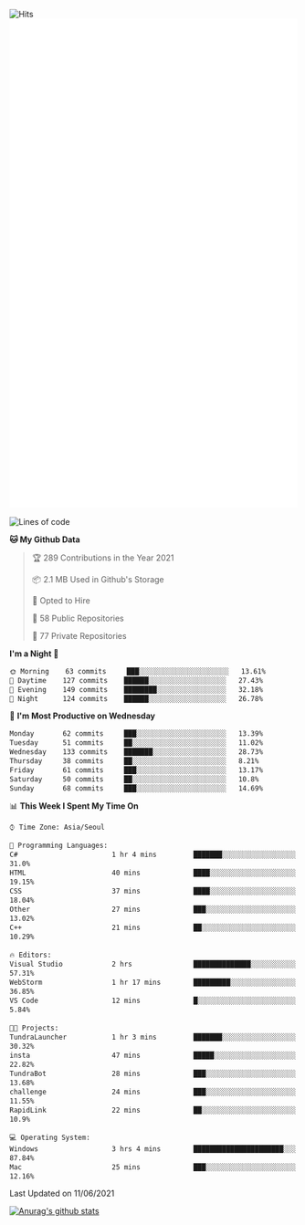 ![Hits](https://hits.seeyoufarm.com/api/count/incr/badge.svg?url=https%3A%2F%2Fgithub.com%2Fkokose1234&count_bg=%2379C83D&title_bg=%23555555&icon=apple.svg&icon_color=%23E7E7E7&title=hits&edge_flat=false)
<br/>
![Metrics](https://github.com/kokose1234/kokose1234/blob/main/github-metrics.svg)

<!--START_SECTION:waka-->
![Lines of code](https://img.shields.io/badge/From%20Hello%20World%20I%27ve%20Written-13.2%20million%20lines%20of%20code-blue)

**🐱 My Github Data** 

> 🏆 289 Contributions in the Year 2021
 > 
> 📦 2.1 MB Used in Github's Storage 
 > 
> 💼 Opted to Hire
 > 
> 📜 58 Public Repositories 
 > 
> 🔑 77 Private Repositories  
 > 
**I'm a Night 🦉** 

```text
🌞 Morning    63 commits     ███░░░░░░░░░░░░░░░░░░░░░░   13.61% 
🌆 Daytime    127 commits    ██████░░░░░░░░░░░░░░░░░░░   27.43% 
🌃 Evening    149 commits    ████████░░░░░░░░░░░░░░░░░   32.18% 
🌙 Night      124 commits    ██████░░░░░░░░░░░░░░░░░░░   26.78%

```
📅 **I'm Most Productive on Wednesday** 

```text
Monday       62 commits     ███░░░░░░░░░░░░░░░░░░░░░░   13.39% 
Tuesday      51 commits     ██░░░░░░░░░░░░░░░░░░░░░░░   11.02% 
Wednesday    133 commits    ███████░░░░░░░░░░░░░░░░░░   28.73% 
Thursday     38 commits     ██░░░░░░░░░░░░░░░░░░░░░░░   8.21% 
Friday       61 commits     ███░░░░░░░░░░░░░░░░░░░░░░   13.17% 
Saturday     50 commits     ██░░░░░░░░░░░░░░░░░░░░░░░   10.8% 
Sunday       68 commits     ███░░░░░░░░░░░░░░░░░░░░░░   14.69%

```


📊 **This Week I Spent My Time On** 

```text
⌚︎ Time Zone: Asia/Seoul

💬 Programming Languages: 
C#                       1 hr 4 mins         ███████░░░░░░░░░░░░░░░░░░   31.0% 
HTML                     40 mins             ████░░░░░░░░░░░░░░░░░░░░░   19.15% 
CSS                      37 mins             ████░░░░░░░░░░░░░░░░░░░░░   18.04% 
Other                    27 mins             ███░░░░░░░░░░░░░░░░░░░░░░   13.02% 
C++                      21 mins             ██░░░░░░░░░░░░░░░░░░░░░░░   10.29%

🔥 Editors: 
Visual Studio            2 hrs               ██████████████░░░░░░░░░░░   57.31% 
WebStorm                 1 hr 17 mins        █████████░░░░░░░░░░░░░░░░   36.85% 
VS Code                  12 mins             █░░░░░░░░░░░░░░░░░░░░░░░░   5.84%

🐱‍💻 Projects: 
TundraLauncher           1 hr 3 mins         ███████░░░░░░░░░░░░░░░░░░   30.32% 
insta                    47 mins             █████░░░░░░░░░░░░░░░░░░░░   22.82% 
TundraBot                28 mins             ███░░░░░░░░░░░░░░░░░░░░░░   13.68% 
challenge                24 mins             ███░░░░░░░░░░░░░░░░░░░░░░   11.55% 
RapidLink                22 mins             ██░░░░░░░░░░░░░░░░░░░░░░░   10.9%

💻 Operating System: 
Windows                  3 hrs 4 mins        ██████████████████████░░░   87.84% 
Mac                      25 mins             ███░░░░░░░░░░░░░░░░░░░░░░   12.16%

```


 Last Updated on 11/06/2021
<!--END_SECTION:waka-->

[![Anurag's github stats](https://github-readme-stats.vercel.app/api?username=kokose1234&theme=dracula)](https://github.com/anuraghazra/github-readme-stats)



	
